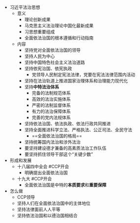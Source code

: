 - 习近平法治思想
	- 意义
		- 理论创新成果
		- 马克思主义法治理论中国化最新成果
		- 习思想重要组成
		- 全面依法治国的根本遵循和行动指南
	- 内容
		- 坚持党对全面依法治国的领导
		- 坚持人民为中心
		- 坚持中国特色社会主义法治道路
		- 坚持依宪治国、依宪执政
			- 党领导人民制定宪法法律，党要在宪法法律范围内活动
		- 坚持在法治轨道上推进国家治理体系和治理能力现代化
		- 坚持**中特法治体系**
			- 完备的法制规范体系
			- 高效的法治实施体系
			- 严密的法制监督体系
			- 有力的法治保障体系
			- 完善的党内法规体系
		- 坚持依法治国、依法执政、依法行政共同推进
		- 坚持全面推进科学立法、严格执法、公正司法、全民守法
			- ==全面依法治国的格局==
		- 坚持统筹国内法治和涉外法治
		- 要坚持建设德才兼备的高素质法治工作队伍
		- 要坚持抓住领导干部这个“关键少数”
- 形成和发展
	- 十八届四中全会 #CCP开会
		- 明确提出全面依法治国
	- 十九大 #CCP开会
		- 全面依法治国是中特的**本质要求**和**重要保障**
- 怎么做
	- CCP领导
	- 坚持人们在全面依法治国中的主体地位
	- 坚持法律面前人人平等
	- 坚持依法治国和以德治国相结合